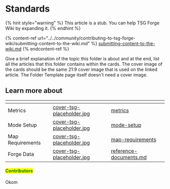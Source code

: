 # Standards

{% hint style="warning" %}
This article is a stub. You can help TSG Forge Wiki by expanding it.
{% endhint %}

{% content-ref url="../../community/contributing-to-tsg-forge-wiki/submitting-content-to-the-wiki.md" %}
[submitting-content-to-the-wiki.md](../../community/contributing-to-tsg-forge-wiki/submitting-content-to-the-wiki.md)
{% endcontent-ref %}



Give a brief explanation of the topic this folder is about and at the end, list all the articles that this folder contains within the cards. The cover image of the cards should be the same 21:9 cover image that is used on the linked article. The Folder Template page itself doesn't need a cover image.



## Learn more about

<table data-view="cards"><thead><tr><th></th><th data-hidden data-card-cover data-type="files"></th><th data-hidden data-card-target data-type="content-ref"></th></tr></thead><tbody><tr><td>Metrics</td><td><a href="../../.gitbook/assets/cover-tsg-placeholder.jpg">cover-tsg-placeholder.jpg</a></td><td><a href="metrics/">metrics</a></td></tr><tr><td>Mode Setup</td><td><a href="../../.gitbook/assets/cover-tsg-placeholder.jpg">cover-tsg-placeholder.jpg</a></td><td><a href="mode-setup/">mode-setup</a></td></tr><tr><td>Map Requirements</td><td><a href="../../.gitbook/assets/cover-tsg-placeholder.jpg">cover-tsg-placeholder.jpg</a></td><td><a href="map-requirements/">map-requirements</a></td></tr><tr><td>Forge Data</td><td><a href="../../.gitbook/assets/cover-tsg-placeholder.jpg">cover-tsg-placeholder.jpg</a></td><td><a href="reference-documents.md">reference-documents.md</a></td></tr></tbody></table>



#### <mark style="color:green;">Contributors</mark>

Okom
